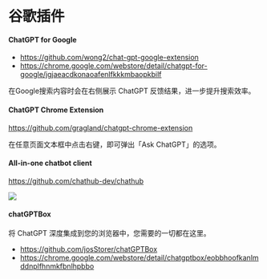 # 谷歌插件

#### ChatGPT for Google

- https://github.com/wong2/chat-gpt-google-extension
- https://chrome.google.com/webstore/detail/chatgpt-for-google/jgjaeacdkonaoafenlfkkkmbaopkbilf

在Google搜索内容时会在右侧展示 ChatGPT 反馈结果，进一步提升搜索效率。

#### ChatGPT Chrome Extension

https://github.com/gragland/chatgpt-chrome-extension

在任意页面文本框中点击右键，即可弹出「Ask ChatGPT」的选项。

#### All-in-one chatbot client

https://github.com/chathub-dev/chathub

![](images/chathub-dev.png)

#### chatGPTBox

将 ChatGPT 深度集成到您的浏览器中，您需要的一切都在这里。

- https://github.com/josStorer/chatGPTBox
- https://chrome.google.com/webstore/detail/chatgptbox/eobbhoofkanlmddnplfhnmkfbnlhpbbo
